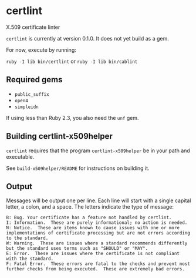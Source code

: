 # certlint
X.509 certificate linter

`certlint` is currently at version 0.1.0.  It does not yet build as a gem.

For now, execute by running:

`ruby -I lib bin/certlint` or `ruby -I lib bin/cablint`

## Required gems

* `public_suffix`
* `open4`
* `simpleidn`

If using less than Ruby 2.3, you also need the `unf` gem.

## Building certlint-x509helper

`certlint` requires that the program `certlint-x509helper` be in your path and
executable.

See `build-x509helper/README` for instructions on building it.

## Output

Messages will be output one per line.  Each line will start with a single
capital letter, a colon, and a space.  The letters indicate the type of message:

```
B: Bug. Your certificate has a feature not handled by certlint.
I: Information.  These are purely informational; no action is needed.
N: Notice.  These are items known to cause issues with one or more implementations of certificate processing but are not errors according to the standard.
W: Warning.  These are issues where a standard recommends differently but the standard uses terms such as "SHOULD" or "MAY".
E: Error.  These are issues where the certificate is not compliant with the standard.
F: Fatal Error.  These errors are fatal to the checks and prevent most further checks from being executed.  These are extremely bad errors. 
```
